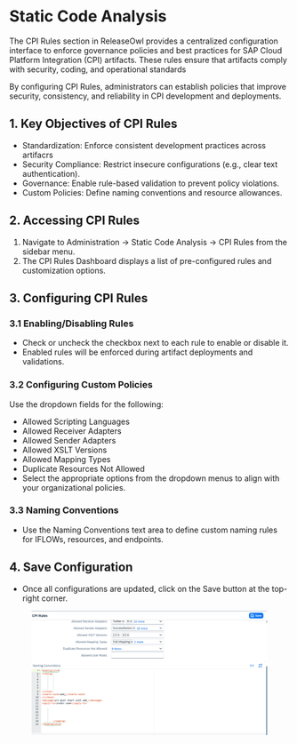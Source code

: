 # Static Code Analysis

The CPI Rules section in ReleaseOwl provides a centralized configuration interface to enforce governance policies and best practices for SAP Cloud Platform Integration (CPI) artifacts. These rules ensure that artifacts comply with security, coding, and operational standards

By configuring CPI Rules, administrators can establish policies that improve security, consistency, and reliability in CPI development and deployments.

## 1. Key Objectives of CPI Rules

* Standardization: Enforce consistent development practices across artifacrs
* Security Compliance: Restrict insecure configurations (e.g., clear text authentication).
* Governance: Enable rule-based validation to prevent policy violations.
* Custom Policies: Define naming conventions and resource allowances.

## 2. Accessing CPI Rules

1. Navigate to Administration → Static Code Analysis → CPI Rules from the sidebar menu.
2. The CPI Rules Dashboard displays a list of pre-configured rules and customization options.

## 3. Configuring CPI Rules

### 3.1 Enabling/Disabling Rules

* Check or uncheck the checkbox next to each rule to enable or disable it.
* Enabled rules will be enforced during artifact deployments and validations.

### 3.2 Configuring Custom Policies

Use the dropdown fields for the following:

* Allowed Scripting Languages
* Allowed Receiver Adapters
* Allowed Sender Adapters
* Allowed XSLT Versions
* Allowed Mapping Types
* Duplicate Resources Not Allowed
* Select the appropriate options from the dropdown menus to align with your organizational policies.

### 3.3 Naming Conventions

* Use the Naming Conventions text area to define custom naming rules for IFLOWs, resources, and endpoints.

## 4. Save Configuration

* Once all configurations are updated, click on the Save button at the top-right corner.

<figure><img src="../../.gitbook/assets/image (6) (1) (1) (1) (1) (1) (1) (1) (1) (1) (1) (1) (1).png" alt=""><figcaption></figcaption></figure>
